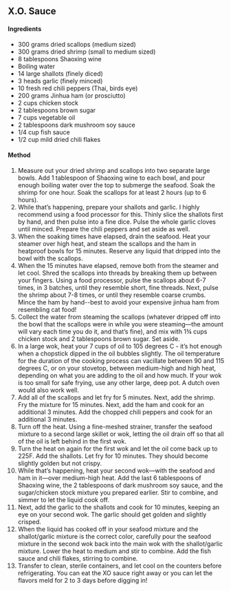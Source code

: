 ## X.O. Sauce

#### Ingredients

* 300 grams dried scallops (medium sized)
* 300 grams dried shrimp (small to medium sized)
* 8 tablespoons Shaoxing wine
* Boiling water
* 14 large shallots (finely diced)
* 3 heads garlic (finely minced)
* 10 fresh red chili peppers (Thai, birds eye)
* 200 grams Jinhua ham (or prosciutto)
* 2 cups chicken stock
* 2 tablespoons brown sugar
* 7 cups vegetable oil
* 2 tablespoons dark mushroom soy sauce
* 1/4 cup fish sauce
* 1/2 cup mild dried chili flakes


#### Method

1. Measure out your dried shrimp and scallops into two separate large bowls. Add 1 tablespoon of Shaoxing wine to each bowl, and pour enough boiling water over the top to submerge the seafood. Soak the shrimp for one hour. Soak the scallops for at least 2 hours (up to 6 hours).
1. While that’s happening, prepare your shallots and garlic. I highly recommend using a food processor for this. Thinly slice the shallots first by hand, and then pulse into a fine dice. Pulse the whole garlic cloves until minced. Prepare the chili peppers and set aside as well.
1. When the soaking times have elapsed, drain the seafood. Heat your steamer over high heat, and steam the scallops and the ham in heatproof bowls for 15 minutes. Reserve any liquid that dripped into the bowl with the scallops.
1. When the 15 minutes have elapsed, remove both from the steamer and let cool. Shred the scallops into threads by breaking them up between your fingers. Using a food processor, pulse the scallops about 6-7 times, in 3 batches, until they resemble short, fine threads. Next, pulse the shrimp about 7-8 times, or until they resemble coarse crumbs. Mince the ham by hand--best to avoid your expensive jinhua ham from resembling cat food!
1. Collect the water from steaming the scallops (whatever dripped off into the bowl that the scallops were in while you were steaming––the amount will vary each time you do it, and that’s fine), and mix with 1¾ cups chicken stock and 2 tablespoons brown sugar. Set aside.
1. In a large wok, heat your 7 cups of oil to 105 degrees C - it’s hot enough when a chopstick dipped in the oil bubbles slightly. The oil temperature for the duration of the cooking process can vacillate between 90 and 115 degrees C, or on your stovetop, between medium-high and high heat, depending on what you are adding to the oil and how much. If your wok is too small for safe frying, use any other large, deep pot. A dutch oven would also work well.
1. Add all of the scallops and let fry for 5 minutes. Next, add the shrimp. Fry the mixture for 15 minutes. Next, add the ham and cook for an additional 3 minutes. Add the chopped chili peppers and cook for an additional 3 minutes.
1. Turn off the heat. Using a fine-meshed strainer, transfer the seafood mixture to a second large skillet or wok, letting the oil drain off so that all of the oil is left behind in the first wok.
1. Turn the heat on again for the first wok and let the oil come back up to 225F. Add the shallots. Let fry for 10 minutes. They should become slightly golden but not crispy.
1. While that’s happening, heat your second wok—with the seafood and ham in it—over medium-high heat. Add the last 6 tablespoons of Shaoxing wine, the 2 tablespoons of dark mushroom soy sauce, and the sugar/chicken stock mixture you prepared earlier. Stir to combine, and simmer to let the liquid cook off.
1. Next, add the garlic to the shallots and cook for 10 minutes, keeping an eye on your second wok. The garlic should get golden and slightly crisped.
1. When the liquid has cooked off in your seafood mixture and the shallot/garlic mixture is the correct color, carefully pour the seafood mixture in the second wok back into the main wok with the shallot/garlic mixture. Lower the heat to medium and stir to combine. Add the fish sauce and chili flakes, stirring to combine.
1. Transfer to clean, sterile containers, and let cool on the counters before refrigerating. You can eat the XO sauce right away or you can let the flavors meld for 2 to 3 days before digging in!
